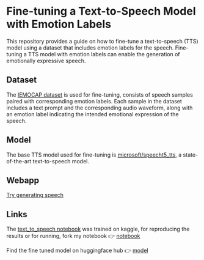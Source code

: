 # Fine-tuning a Text-to-Speech Model with Emotion Labels

This repository provides a guide on how to fine-tune a text-to-speech (TTS) model using a dataset that includes emotion labels for the speech. Fine-tuning a TTS model with emotion labels can enable the generation of emotionally expressive speech.

## Dataset

The [IEMOCAP dataset](https://www.kaggle.com/datasets/mouadriali/iemocap-transcriptions-english-french) is used for fine-tuning, consists of speech samples paired with corresponding emotion labels. Each sample in the dataset includes a text prompt and the corresponding audio waveform, along with an emotion label indicating the intended emotional expression of the speech.

## Model

The base TTS model used for fine-tuning is [microsoft/speecht5_tts](https://huggingface.co/microsoft/speecht5_tts), a state-of-the-art text-to-speech model.

## Webapp
[Try generating speech](https://blessontomjoseph-tts-with-emotion-app-jys0bs.streamlit.app/)

## Links
The [text_to_speech notebook](text-to-speech.ipynb) was trained on kaggle, for reproducing the results or for running, fork my notebook 👉 [notebook](https://www.kaggle.com/code/blessontomjoseph/text-to-speech/edit)

Find the fine tuned model on huggingface hub 👉 [model](https://huggingface.co/theothertom/emo_t5_speech_chkpt/tree/main)
